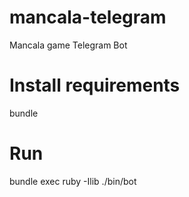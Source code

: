 # mancala-telegram
Mancala game Telegram Bot

# Install requirements
bundle

# Run
bundle exec ruby -Ilib ./bin/bot <TELEGRAM TOKEN> <TELEGRAM BOT NAME>
